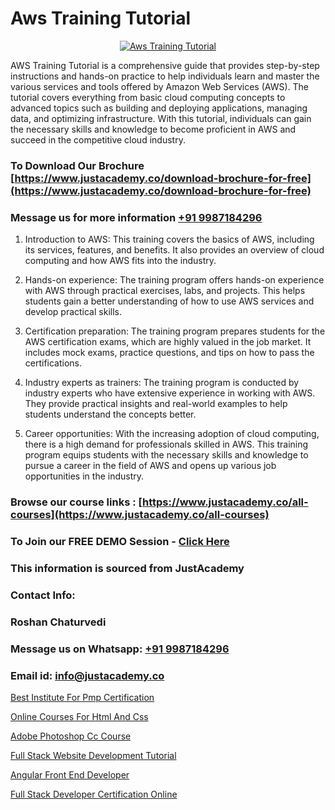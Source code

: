 # Aws Training Tutorial

<p align="center">
  <a href="https://justacademy.co/course-detail/aws-training">
    <img src="https://justacademy.co/storage2/course_image/1710409956_course_image.webp" alt="Aws Training Tutorial">
  </a>
</p>


AWS Training Tutorial is a comprehensive guide that provides step-by-step instructions and hands-on practice to help individuals learn and master the various services and tools offered by Amazon Web Services (AWS). The tutorial covers everything from basic cloud computing concepts to advanced topics such as building and deploying applications, managing data, and optimizing infrastructure. With this tutorial, individuals can gain the necessary skills and knowledge to become proficient in AWS and succeed in the competitive cloud industry.
### To Download Our Brochure [https://www.justacademy.co/download-brochure-for-free](https://www.justacademy.co/download-brochure-for-free)
### Message us for more information [+91 9987184296](https://api.whatsapp.com/send?phone=919987184296)
1) Introduction to AWS: This training covers the basics of AWS, including its services, features, and benefits. It also provides an overview of cloud computing and how AWS fits into the industry.

2) Hands-on experience: The training program offers hands-on experience with AWS through practical exercises, labs, and projects. This helps students gain a better understanding of how to use AWS services and develop practical skills.

3) Certification preparation: The training program prepares students for the AWS certification exams, which are highly valued in the job market. It includes mock exams, practice questions, and tips on how to pass the certifications.

4) Industry experts as trainers: The training program is conducted by industry experts who have extensive experience in working with AWS. They provide practical insights and real-world examples to help students understand the concepts better.

5) Career opportunities: With the increasing adoption of cloud computing, there is a high demand for professionals skilled in AWS. This training program equips students with the necessary skills and knowledge to pursue a career in the field of AWS and opens up various job opportunities in the industry.

### Browse our course links : [https://www.justacademy.co/all-courses](https://www.justacademy.co/all-courses) 
### To Join our FREE DEMO Session - [Click Here](https://www.justacademy.co/register-for-course-demo)


### This information is sourced from JustAcademy
### Contact Info:
### Roshan Chaturvedi
### Message us on Whatsapp: [+91 9987184296](https://api.whatsapp.com/send?phone=919987184296)
### Email id: [info@justacademy.co](mailto:info@justacademy.co)
                
[Best Institute For Pmp Certification](https://www.linkedin.com/pulse/best-institute-pmp-certification-justacademy-hyderabad-gfu4c?trackingId=kNc5LAbM7jYsgeUredMgtw%3D%3D&lipi=urn%3Ali%3Apage%3Ad_flagship3_company_admin%3BvVOqf8C4SxiY2jOCpJpYGg%3D%3D)

[Online Courses For Html And Css](https://www.linkedin.com/pulse/online-courses-html-css-justacademy-boston-q3oqe?trackingId=4L9o0wrX1nA9hwwngzglRg%3D%3D&lipi=urn%3Ali%3Apage%3Ad_flagship3_company_admin%3BTbY8fN%2BZSiWS3%2FqQQu1Jtw%3D%3D)

[Adobe Photoshop Cc Course](https://medium.com/@AkashSingh2052/adobe-photoshop-cc-course-55c8d93c21c0)

[Full Stack Website Development Tutorial](https://medium.com/@shivamja27/full-stack-website-development-tutorial-3b3a17a77632)

[Angular Front End Developer](https://justacademyin.github.io/Articles/Angular-Front-End-Developer)

[Full Stack Developer Certification Online](https://justacademyin.github.io/Articles/Full-Stack-Developer-Certification-Online)

